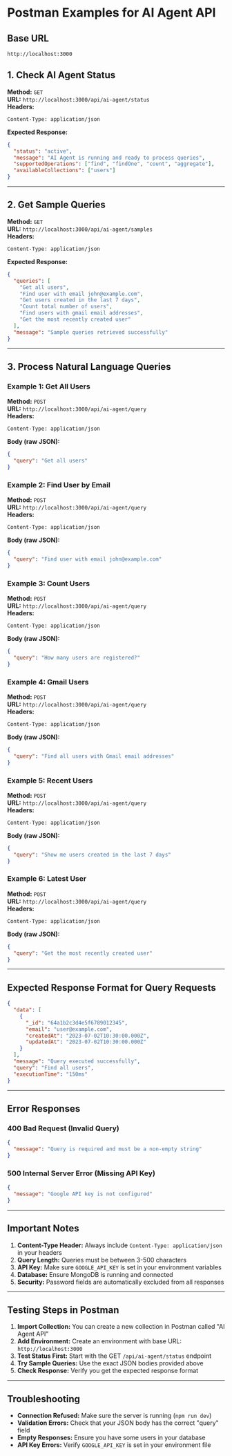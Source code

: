 # Postman Examples for AI Agent API

## Base URL
```
http://localhost:3000
```

## 1. Check AI Agent Status

**Method:** `GET`  
**URL:** `http://localhost:3000/api/ai-agent/status`  
**Headers:** 
```
Content-Type: application/json
```

**Expected Response:**
```json
{
  "status": "active",
  "message": "AI Agent is running and ready to process queries",
  "supportedOperations": ["find", "findOne", "count", "aggregate"],
  "availableCollections": ["users"]
}
```

---

## 2. Get Sample Queries

**Method:** `GET`  
**URL:** `http://localhost:3000/api/ai-agent/samples`  
**Headers:** 
```
Content-Type: application/json
```

**Expected Response:**
```json
{
  "queries": [
    "Get all users",
    "Find user with email john@example.com",
    "Get users created in the last 7 days",
    "Count total number of users",
    "Find users with gmail email addresses",
    "Get the most recently created user"
  ],
  "message": "Sample queries retrieved successfully"
}
```

---

## 3. Process Natural Language Queries

### Example 1: Get All Users
**Method:** `POST`  
**URL:** `http://localhost:3000/api/ai-agent/query`  
**Headers:** 
```
Content-Type: application/json
```
**Body (raw JSON):**
```json
{
  "query": "Get all users"
}
```

### Example 2: Find User by Email
**Method:** `POST`  
**URL:** `http://localhost:3000/api/ai-agent/query`  
**Headers:** 
```
Content-Type: application/json
```
**Body (raw JSON):**
```json
{
  "query": "Find user with email john@example.com"
}
```

### Example 3: Count Users
**Method:** `POST`  
**URL:** `http://localhost:3000/api/ai-agent/query`  
**Headers:** 
```
Content-Type: application/json
```
**Body (raw JSON):**
```json
{
  "query": "How many users are registered?"
}
```

### Example 4: Gmail Users
**Method:** `POST`  
**URL:** `http://localhost:3000/api/ai-agent/query`  
**Headers:** 
```
Content-Type: application/json
```
**Body (raw JSON):**
```json
{
  "query": "Find all users with Gmail email addresses"
}
```

### Example 5: Recent Users
**Method:** `POST`  
**URL:** `http://localhost:3000/api/ai-agent/query`  
**Headers:** 
```
Content-Type: application/json
```
**Body (raw JSON):**
```json
{
  "query": "Show me users created in the last 7 days"
}
```

### Example 6: Latest User
**Method:** `POST`  
**URL:** `http://localhost:3000/api/ai-agent/query`  
**Headers:** 
```
Content-Type: application/json
```
**Body (raw JSON):**
```json
{
  "query": "Get the most recently created user"
}
```

---

## Expected Response Format for Query Requests

```json
{
  "data": [
    {
      "_id": "64a1b2c3d4e5f6789012345",
      "email": "user@example.com",
      "createdAt": "2023-07-02T10:30:00.000Z",
      "updatedAt": "2023-07-02T10:30:00.000Z"
    }
  ],
  "message": "Query executed successfully",
  "query": "Find all users",
  "executionTime": "150ms"
}
```

---

## Error Responses

### 400 Bad Request (Invalid Query)
```json
{
  "message": "Query is required and must be a non-empty string"
}
```

### 500 Internal Server Error (Missing API Key)
```json
{
  "message": "Google API key is not configured"
}
```

---

## Important Notes

1. **Content-Type Header:** Always include `Content-Type: application/json` in your headers
2. **Query Length:** Queries must be between 3-500 characters
3. **API Key:** Make sure `GOOGLE_API_KEY` is set in your environment variables
4. **Database:** Ensure MongoDB is running and connected
5. **Security:** Password fields are automatically excluded from all responses

---

## Testing Steps in Postman

1. **Import Collection:** You can create a new collection in Postman called "AI Agent API"
2. **Add Environment:** Create an environment with base URL: `http://localhost:3000`
3. **Test Status First:** Start with the GET `/api/ai-agent/status` endpoint
4. **Try Sample Queries:** Use the exact JSON bodies provided above
5. **Check Response:** Verify you get the expected response format

---

## Troubleshooting

- **Connection Refused:** Make sure the server is running (`npm run dev`)
- **Validation Errors:** Check that your JSON body has the correct "query" field
- **Empty Responses:** Ensure you have some users in your database
- **API Key Errors:** Verify `GOOGLE_API_KEY` is set in your environment file
